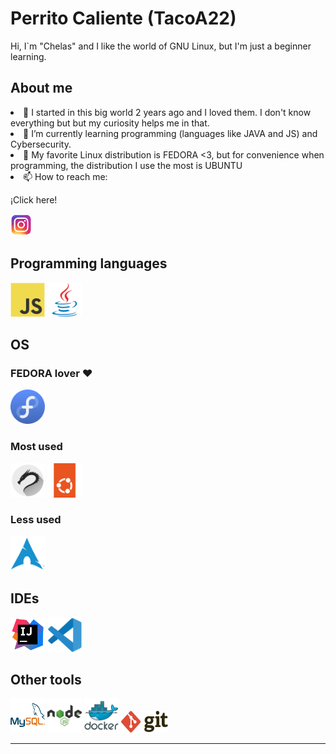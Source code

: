 # Perrito Caliente (TacoA22)
Hi, I`m "Chelas" and I like the world of GNU Linux, but I'm just a beginner learning.
<!--
**TacoA22/TacoA22** is a ✨ _special_ ✨ repository because its `README.md` (this file) appears on your GitHub profile.
-->
## About me

<div>
  <!--
  <img align="left" src=".\Taco\images.jpg" title="JavaScript" alt="JavaScript" width="335" height="160"/> 
  -->
  <li>🔭 I started in this big world 2 years ago and I loved them. I don't know everything but but my curiosity helps me in that.</li>
  <li>🌱 I’m currently learning programming (languages like JAVA and JS) and Cybersecurity.</li>
  <li>🤔 My favorite Linux distribution is FEDORA <3, but for convenience when programming, the distribution I use the most is UBUNTU</li>
  <li>📫 How to reach me:</li>
  <p>¡Click here!</p>
  <a title="MyInstagram" href="https://www.instagram.com/tortahack/"><img src="https://github.com/TacosConChelas/TacosConChelas/blob/main/Taco/Insta.png" alt="MyInstagram" width="35" height="35"/></a>
</div>

## Programming languages
<div>
  
  <img src="https://github.com/devicons/devicon/blob/master/icons/javascript/javascript-original.svg" title="JavaScript" alt="JavaScript" width="55" height="55"/> 
  <img src="https://github.com/devicons/devicon/blob/master/icons/java/java-original.svg" title="Java" alt="Java" width="55" height="55"/>
</div> 

## OS 
### FEDORA lover ❤️
<div>
  <img src="https://github.com/TacosConChelas/TacosConChelas/blob/main/Taco/Fedora.png" title="Fedora" alt="Fedora" width="55" height="55"/>
</div>

### Most used 
<div>
  
  <img src="https://github.com/TacosConChelas/TacosConChelas/blob/main/Taco/pngwing.com.png" title="Kali" alt="Kali" width="55" height="55"/>
  <img src="https://github.com/devicons/devicon/blob/master/icons/ubuntu/ubuntu-original.svg" title="Ubuntu" alt="Ubuntu" width="55" height="55"/>
</div>

### Less used

<img src="https://github.com/devicons/devicon/blob/master/icons/archlinux/archlinux-original.svg" title="Arch" alt="Arch" width="55" height="55"/>

## IDEs
<div>
  <img src="https://github.com/TacosConChelas/TacosConChelas/blob/main/Taco/IntelliJ%20Idea.png" title="Intel-IDEA" alt="Intel-IDEA" width="55" height="55"/> 
  <img src="https://github.com/TacosConChelas/TacosConChelas/blob/main/Taco/VSC.png" title="VSC" alt="VSC" width="55" height="55"/>
  
</div>

## Other tools
<div>
  <img src="https://github.com/TacosConChelas/TacosConChelas/blob/main/Taco/MySQL.png" title="MySQL" alt="MySQL" width="55" height="55"/> 
  <img src="https://github.com/devicons/devicon/blob/master/icons/nodejs/nodejs-original-wordmark.svg" title="nodejs" alt="NodeJS" width="55" height="55"/>
  <img src="https://github.com/devicons/devicon/blob/master/icons/docker/docker-original-wordmark.svg" title="Docker" alt="Docker" width="55" height="55"/>
  <img src="https://github.com/TacosConChelas/TacosConChelas/blob/main/Taco/Git.png" title="Git" alt="Git" width="75" height="35"/>

---


